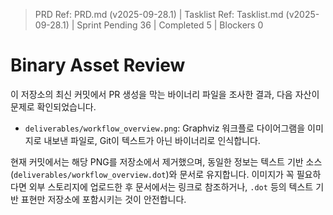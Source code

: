 ﻿> PRD Ref: PRD.md (v2025-09-28.1) | Tasklist Ref: Tasklist.md (v2025-09-28.1) | Sprint Pending 36 | Completed 5 | Blockers 0

# Binary Asset Review

이 저장소의 최신 커밋에서 PR 생성을 막는 바이너리 파일을 조사한 결과, 다음 자산이 문제로 확인되었습니다.

- `deliverables/workflow_overview.png`: Graphviz 워크플로 다이어그램을 이미지로 내보낸 파일로, Git이 텍스트가 아닌 바이너리로 인식합니다.

현재 커밋에서는 해당 PNG를 저장소에서 제거했으며, 동일한 정보는 텍스트 기반 소스(`deliverables/workflow_overview.dot`)와 문서로 유지합니다. 이미지가 꼭 필요하다면 외부 스토리지에 업로드한 후 문서에서는 링크로 참조하거나, `.dot` 등의 텍스트 기반 표현만 저장소에 포함시키는 것이 안전합니다.
